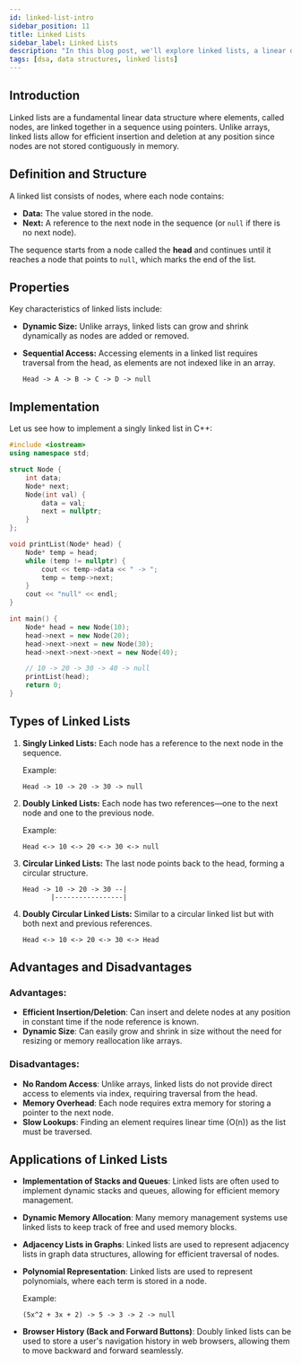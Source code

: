 ```yaml
---
id: linked-list-intro
sidebar_position: 11
title: Linked Lists
sidebar_label: Linked Lists
description: "In this blog post, we'll explore linked lists, a linear data structure that enables efficient insertion and deletion operations."
tags: [dsa, data structures, linked lists]
---
```

## Introduction
Linked lists are a fundamental linear data structure where elements, called nodes, are linked together in a sequence using pointers. Unlike arrays, linked lists allow for efficient insertion and deletion at any position since nodes are not stored contiguously in memory.

## Definition and Structure
A linked list consists of nodes, where each node contains:
- **Data:** The value stored in the node.
- **Next:** A reference to the next node in the sequence (or `null` if there is no next node).

The sequence starts from a node called the **head** and continues until it reaches a node that points to `null`, which marks the end of the list.

## Properties
Key characteristics of linked lists include:
- **Dynamic Size:** Unlike arrays, linked lists can grow and shrink dynamically as nodes are added or removed.
- **Sequential Access:** Accessing elements in a linked list requires traversal from the head, as elements are not indexed like in an array.
  
    ```
    Head -> A -> B -> C -> D -> null
    ```

## Implementation

Let us see how to implement a singly linked list in C++:

```cpp
#include <iostream>
using namespace std;

struct Node {
    int data;
    Node* next;
    Node(int val) {
        data = val;
        next = nullptr;
    }
};

void printList(Node* head) {
    Node* temp = head;
    while (temp != nullptr) {
        cout << temp->data << " -> ";
        temp = temp->next;
    }
    cout << "null" << endl;
}

int main() {
    Node* head = new Node(10);
    head->next = new Node(20);
    head->next->next = new Node(30);
    head->next->next->next = new Node(40);

    // 10 -> 20 -> 30 -> 40 -> null
    printList(head);
    return 0;
}
```

## Types of Linked Lists
1. **Singly Linked Lists:** Each node has a reference to the next node in the sequence.

    Example:
    ```plaintext
    Head -> 10 -> 20 -> 30 -> null
    ```

2. **Doubly Linked Lists:** Each node has two references—one to the next node and one to the previous node.
   
    Example:
    ```plaintext
    Head <-> 10 <-> 20 <-> 30 <-> null
    ```

3. **Circular Linked Lists:** The last node points back to the head, forming a circular structure.
    ```plaintext
    Head -> 10 -> 20 -> 30 --|
           |-----------------|
    ```

4. **Doubly Circular Linked Lists:** Similar to a circular linked list but with both next and previous references.
    ```plaintext
    Head <-> 10 <-> 20 <-> 30 <-> Head
    ```

## Advantages and Disadvantages
### Advantages:

- **Efficient Insertion/Deletion**: Can insert and delete nodes at any position in constant time if the node reference is known.
- **Dynamic Size**: Can easily grow and shrink in size without the need for resizing or memory reallocation like arrays.

### Disadvantages:

- **No Random Access**: Unlike arrays, linked lists do not provide direct access to elements via index, requiring traversal from the head.
- **Memory Overhead**: Each node requires extra memory for storing a pointer to the next node.
- **Slow Lookups**: Finding an element requires linear time (O(n)) as the list must be traversed.

## Applications of Linked Lists
- **Implementation of Stacks and Queues**:
Linked lists are often used to implement dynamic stacks and queues, allowing for efficient memory management.

- **Dynamic Memory Allocation**: Many memory management systems use linked lists to keep track of free and used memory blocks.

- **Adjacency Lists in Graphs**: Linked lists are used to represent adjacency lists in graph data structures, allowing for efficient traversal of nodes.

- **Polynomial Representation**: Linked lists are used to represent polynomials, where each term is stored in a node.

    Example:
    ```
    (5x^2 + 3x + 2) -> 5 -> 3 -> 2 -> null
    ```
- **Browser History (Back and Forward Buttons)**: Doubly linked lists can be used to store a user's navigation history in web browsers, allowing them to move backward and forward seamlessly.